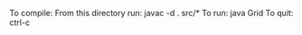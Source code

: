 To compile:
From this directory run:
    javac -d . src/*
To run:
    java Grid
To quit:
    ctrl-c   
